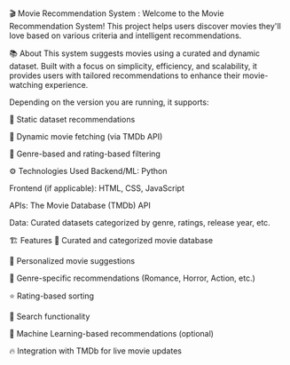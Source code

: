 🎬 Movie Recommendation System :
Welcome to the Movie Recommendation System!
This project helps users discover movies they'll love based on various criteria and intelligent recommendations.

📚 About
This system suggests movies using a curated and dynamic dataset.
Built with a focus on simplicity, efficiency, and scalability, it provides users with tailored recommendations to enhance their movie-watching experience.

Depending on the version you are running, it supports:

🔹 Static dataset recommendations

🔹 Dynamic movie fetching (via TMDb API)

🔹 Genre-based and rating-based filtering

⚙️ Technologies Used
Backend/ML: Python

Frontend (if applicable): HTML, CSS, JavaScript

APIs: The Movie Database (TMDb) API

Data: Curated datasets categorized by genre, ratings, release year, etc.

🏗️ Features
📖 Curated and categorized movie database

🎯 Personalized movie suggestions

🎥 Genre-specific recommendations (Romance, Horror, Action, etc.)

⭐ Rating-based sorting

🔎 Search functionality

🧠 Machine Learning-based recommendations (optional)

🔥 Integration with TMDb for live movie updates
